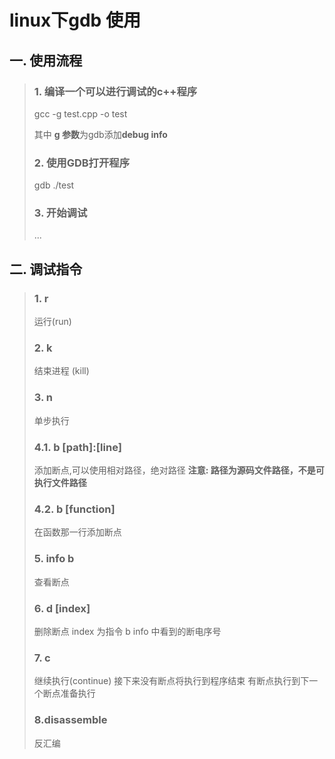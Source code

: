 # linux下gdb 使用

## 一. 使用流程

>### 1. 编译一个可以进行调试的c++程序
>
>gcc -g test.cpp -o test
>
>其中 **g 参数**为gdb添加**debug info**
>
>### 2. 使用GDB打开程序
>
>gdb ./test
>
>### 3. 开始调试
>
>...
>

## 二. 调试指令

>### 1. r
>
>运行(run)
>
>
>### 2. k
>
>结束进程 (kill)
>
>### 3. n
>
>单步执行
>
>### 4.1. b [path]:[line]
>
>添加断点,可以使用相对路径，绝对路径
>**注意: 路径为源码文件路径，不是可执行文件路径**
>
>### 4.2. b [function]
>
>在函数那一行添加断点
>
>
>
>### 5. info b
>
>查看断点
>
>### 6. d [index]
>
>删除断点 index 为指令 b info 中看到的断电序号
>
>### 7. c
>
>继续执行(continue) 接下来没有断点将执行到程序结束 有断点执行到下一个断点准备执行
>
>### 8.disassemble
>
>反汇编
>